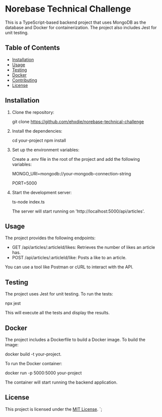 # Norebase Technical Challenge

This is a TypeScript-based backend project that uses MongoDB as the database and Docker for containerization. The project also includes Jest for unit testing.

## Table of Contents

- [Installation](#installation)
- [Usage](#usage)
- [Testing](#testing)
- [Docker](#docker)
- [Contributing](#contributing)
- [License](#license)

## Installation

1. Clone the repository:

   
   git clone https://github.com/ehxdie/norebase-technical-challenge
   

3. Install the dependencies:

   
   cd your-project
   npm install


4. Set up the environment variables:

   Create a .env file in the root of the project and add the following variables:

   
   MONGO_URI=mongodb://your-mongodb-connection-string
   
   PORT=5000
   

6. Start the development server:

   
   ts-node index.ts
   

   The server will start running on 'http://localhost:5000/api/articles'.

## Usage

The project provides the following endpoints:


- GET /api/articles/:articleId/likes: Retrieves the number of likes an article has.
- POST /api/articles/:articleId/like: Posts a like to an article.


You can use a tool like Postman or cURL to interact with the API.

## Testing

The project uses Jest for unit testing. To run the tests:

npx jest

This will execute all the tests and display the results.

## Docker

The project includes a Dockerfile to build a Docker image. To build the image:

docker build -t your-project.

To run the Docker container:

docker run -p 5000:5000 your-project

The container will start running the backend application.

## License

This project is licensed under the [MIT License](LICENSE).
`;
